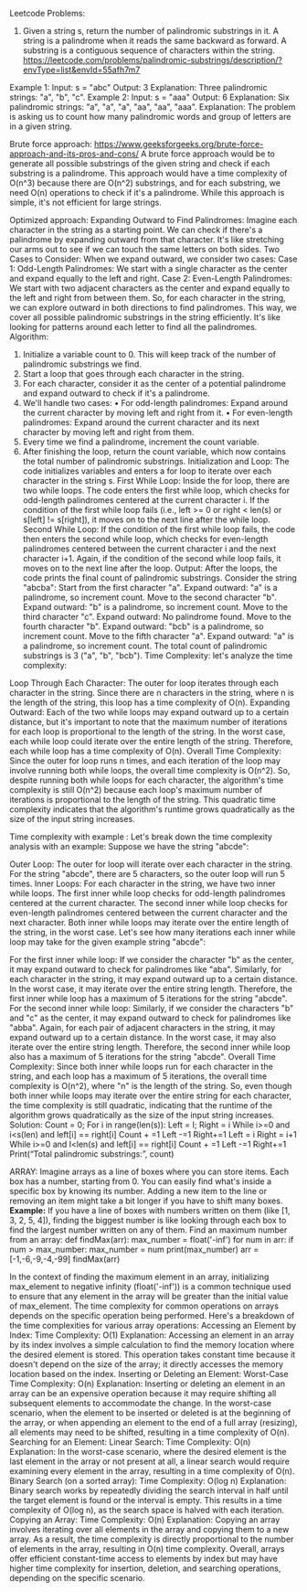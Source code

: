 Leetcode Problems:
1.	Given a string s, return the number of palindromic substrings in it. A string is a palindrome when it reads the same backward as forward. A substring is a contiguous sequence of characters within the string. 
https://leetcode.com/problems/palindromic-substrings/description/?envType=list&envId=55afh7m7

Example 1: Input: s = "abc" Output: 3 Explanation: Three palindromic strings: "a", "b", "c". 
Example 2: Input: s = "aaa" Output: 6 Explanation: Six palindromic strings: "a", "a", "a", "aa", "aa", "aaa".
Explanation:
The problem is asking us to count how many palindromic words and group of letters are in a given string.

Brute force approach: 
https://www.geeksforgeeks.org/brute-force-approach-and-its-pros-and-cons/
A brute force approach would be to generate all possible substrings of the given string and check if each substring is a palindrome. This approach would have a time complexity of O(n^3) because there are O(n^2) substrings, and for each substring, we need O(n) operations to check if it's a palindrome. While this approach is simple, it's not efficient for large strings.

Optimized approach:
Expanding Outward to Find Palindromes:
Imagine each character in the string as a starting point.
We can check if there's a palindrome by expanding outward from that character.
It's like stretching our arms out to see if we can touch the same letters on both sides.
Two Cases to Consider:
When we expand outward, we consider two cases:
Case 1: Odd-Length Palindromes: We start with a single character as the center and expand equally to the left and right.
Case 2: Even-Length Palindromes: We start with two adjacent characters as the center and expand equally to the left and right from between them.
So, for each character in the string, we can explore outward in both directions to find palindromes. This way, we cover all possible palindromic substrings in the string efficiently. It's like looking for patterns around each letter to find all the palindromes.
Algorithm:
1.	Initialize a variable count to 0. This will keep track of the number of palindromic substrings we find.
2.	Start a loop that goes through each character in the string.
3.	For each character, consider it as the center of a potential palindrome and expand outward to check if it's a palindrome.
4.	We'll handle two cases:
•	For odd-length palindromes: Expand around the current character by moving left and right from it.
•	For even-length palindromes: Expand around the current character and its next character by moving left and right from them.
5.	Every time we find a palindrome, increment the count variable.
6.	After finishing the loop, return the count variable, which now contains the total number of palindromic substrings.
 Initialization and Loop:
The code initializes variables and enters a for loop to iterate over each character in the string s.
First While Loop:
Inside the for loop, there are two while loops. The code enters the first while loop, which checks for odd-length palindromes centered at the current character i.
If the condition of the first while loop fails (i.e., left >= 0 or right < len(s) or s[left] != s[right]), it moves on to the next line after the while loop.
Second While Loop:
If the condition of the first while loop fails, the code then enters the second while loop, which checks for even-length palindromes centered between the current character i and the next character i+1.
Again, if the condition of the second while loop fails, it moves on to the next line after the loop.
Output:
After the loops, the code prints the final count of palindromic substrings.
             Consider the string "abcba":
Start from the first character "a".
Expand outward: "a" is a palindrome, so increment count.
Move to the second character "b".
Expand outward: "b" is a palindrome, so increment count.
Move to the third character "c".
Expand outward: No palindrome found.
Move to the fourth character "b".
Expand outward: "bcb" is a palindrome, so increment count.
Move to the fifth character "a".
Expand outward: "a" is a palindrome, so increment count.
The total count of palindromic substrings is 3 ("a", "b", "bcb").
Time Complexity: 
let's analyze the time complexity:

Loop Through Each Character:
The outer for loop iterates through each character in the string. Since there are n characters in the string, where n is the length of the string, this loop has a time complexity of O(n).
Expanding Outward:
Each of the two while loops may expand outward up to a certain distance, but it's important to note that the maximum number of iterations for each loop is proportional to the length of the string.
In the worst case, each while loop could iterate over the entire length of the string. Therefore, each while loop has a time complexity of O(n).
Overall Time Complexity:
Since the outer for loop runs n times, and each iteration of the loop may involve running both while loops, the overall time complexity is O(n^2).
So, despite running both while loops for each character, the algorithm's time complexity is still O(n^2) because each loop's maximum number of iterations is proportional to the length of the string. This quadratic time complexity indicates that the algorithm's runtime grows quadratically as the size of the input string increases.

Time complexity with example :
Let's break down the time complexity analysis with an example:
Suppose we have the string "abcde":

Outer Loop:
The outer for loop will iterate over each character in the string. For the string "abcde", there are 5 characters, so the outer loop will run 5 times.
Inner Loops:
For each character in the string, we have two inner while loops.
The first inner while loop checks for odd-length palindromes centered at the current character.
The second inner while loop checks for even-length palindromes centered between the current character and the next character.
Both inner while loops may iterate over the entire length of the string, in the worst case.
Let's see how many iterations each inner while loop may take for the given example string "abcde":

For the first inner while loop:
If we consider the character "b" as the center, it may expand outward to check for palindromes like "aba".
Similarly, for each character in the string, it may expand outward up to a certain distance.
In the worst case, it may iterate over the entire string length.
Therefore, the first inner while loop has a maximum of 5 iterations for the string "abcde".
For the second inner while loop:
Similarly, if we consider the characters "b" and "c" as the center, it may expand outward to check for palindromes like "abba".
Again, for each pair of adjacent characters in the string, it may expand outward up to a certain distance.
In the worst case, it may also iterate over the entire string length.
Therefore, the second inner while loop also has a maximum of 5 iterations for the string "abcde".
Overall Time Complexity:
Since both inner while loops run for each character in the string, and each loop has a maximum of 5 iterations, the overall time complexity is O(n^2), where "n" is the length of the string.
So, even though both inner while loops may iterate over the entire string for each character, the time complexity is still quadratic, indicating that the runtime of the algorithm grows quadratically as the size of the input string increases.
Solution:
Count = 0;
For i in range(len(s)):
	Left = I;
               Right = i
    	While i>=0 and i<s(len) and left[i] == right[i]
		Count + =1
                                Left  -=1
 		Right+=1
         Left = i
  Right = i+1
     	While i>=0 and I<len(s) and left[i] == right[i]
		Count + =1
                                  Left -=1
Right+=1
Print(“Total palindromic substrings:”, count)

ARRAY: 
Imagine arrays as a line of boxes where you can store items. Each box has a number, starting from 0. You can easily find what's inside a specific box by knowing its number. Adding a new item to the line or removing an item might take a bit longer if you have to shift many boxes.
<b>Example:</b> If you have a line of boxes with numbers written on them (like [1, 3, 2, 5, 4]), finding the biggest number is like looking through each box to find the largest number written on any of them.
Find an maximum number from an array:
def findMax(arr):
    max_number = float('-inf')
    for num in arr:
        if num > max_number:
            max_number = num
    print(max_number)
arr = [-1,-6,-9,-4,-99]
findMax(arr)

In the context of finding the maximum element in an array, initializing max_element to negative infinity (float('-inf')) is a common technique used to ensure that any element in the array will be greater than the initial value of max_element.
The time complexity for common operations on arrays depends on the specific operation being performed. Here's a breakdown of the time complexities for various array operations:
Accessing an Element by Index:
Time Complexity: O(1)
Explanation: Accessing an element in an array by its index involves a simple calculation to find the memory location where the desired element is stored. This operation takes constant time because it doesn't depend on the size of the array; it directly accesses the memory location based on the index.
Inserting or Deleting an Element:
Worst-Case Time Complexity: O(n)
Explanation: Inserting or deleting an element in an array can be an expensive operation because it may require shifting all subsequent elements to accommodate the change. In the worst-case scenario, when the element to be inserted or deleted is at the beginning of the array, or when appending an element to the end of a full array (resizing), all elements may need to be shifted, resulting in a time complexity of O(n).
Searching for an Element:
Linear Search:
Time Complexity: O(n)
Explanation: In the worst-case scenario, where the desired element is the last element in the array or not present at all, a linear search would require examining every element in the array, resulting in a time complexity of O(n).
Binary Search (on a sorted array):
Time Complexity: O(log n)
Explanation: Binary search works by repeatedly dividing the search interval in half until the target element is found or the interval is empty. This results in a time complexity of O(log n), as the search space is halved with each iteration.
Copying an Array:
Time Complexity: O(n)
Explanation: Copying an array involves iterating over all elements in the array and copying them to a new array. As a result, the time complexity is directly proportional to the number of elements in the array, resulting in O(n) time complexity.
Overall, arrays offer efficient constant-time access to elements by index but may have higher time complexity for insertion, deletion, and searching operations, depending on the specific scenario.





